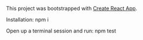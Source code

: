 This project was bootstrapped with [Create React App](https://github.com/facebook/create-react-app).

Installation: npm i

Open up a terminal session and run: npm test